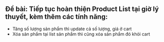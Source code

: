 ## Đề bài: Tiếp tục hoàn thiện Product List tại giờ lý thuyết, kèm thêm các tính năng:
- Tăng số lượng sản phẩm thì update cả số lượng, giá ở cart
- Xóa sản phẩm tại list sản phẩm thì cũng xóa sản phẩm đó khỏi cart